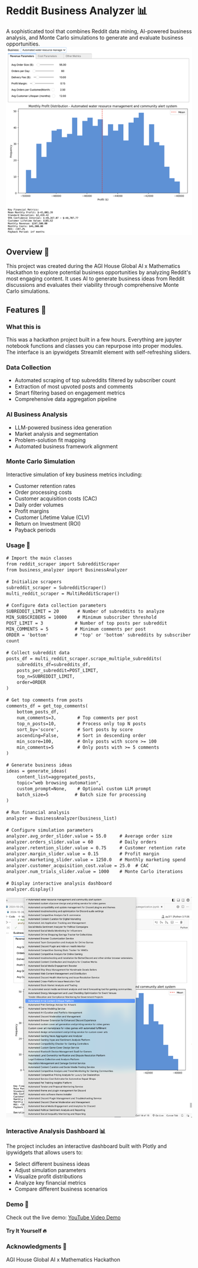 # Reddit Business Analyzer 📊

A sophisticated tool that combines Reddit data mining, AI-powered business analysis, and Monte Carlo simulations to generate and evaluate business opportunities.
![Project Interface](/marketmetrics.png)

## Overview 🌟

This project was created during the AGI House Global AI x Mathematics Hackathon to explore potential business opportunities by analyzing Reddit's most engaging content. It uses AI to generate business ideas from Reddit discussions and evaluates their viability through comprehensive Monte Carlo simulations.

## Features 🚀

### What this is
This was a hackathon project built in a few hours. Everything are jupyter notebook functions and classes you can repurpose into proper modules. The interface is an ipywidgets Streamlit element with self-refreshing sliders.

### Data Collection
- Automated scraping of top subreddits filtered by subscriber count 
- Extraction of most upvoted posts and comments
- Smart filtering based on engagement metrics
- Comprehensive data aggregation pipeline

### AI Business Analysis  
- LLM-powered business idea generation
- Market analysis and segmentation
- Problem-solution fit mapping  
- Automated business framework alignment

### Monte Carlo Simulation
Interactive simulation of key business metrics including:
- Customer retention rates
- Order processing costs
- Customer acquisition costs (CAC)
- Daily order volumes 
- Profit margins
- Customer Lifetime Value (CLV)
- Return on Investment (ROI)
- Payback periods

### Usage 📝
```
# Import the main classes
from reddit_scraper import SubredditScraper
from business_analyzer import BusinessAnalyzer

# Initialize scrapers
subreddit_scraper = SubredditScraper()
multi_reddit_scraper = MultiRedditScraper()

# Configure data collection parameters
SUBREDDIT_LIMIT = 20       # Number of subreddits to analyze
MIN_SUBSCRIBERS = 10000    # Minimum subscriber threshold 
POST_LIMIT = 3            # Number of top posts per subreddit
MIN_COMMENTS = 5          # Minimum comments per post
ORDER = 'bottom'          # 'top' or 'bottom' subreddits by subscriber count

# Collect subreddit data
posts_df = multi_reddit_scraper.scrape_multiple_subreddits(
    subreddits_df=subreddits_df,
    posts_per_subreddit=POST_LIMIT, 
    top_n=SUBREDDIT_LIMIT,
    order=ORDER
)

# Get top comments from posts
comments_df = get_top_comments(
    bottom_posts_df,
    num_comments=3,        # Top comments per post
    top_n_posts=10,        # Process only top N posts
    sort_by='score',       # Sort posts by score
    ascending=False,       # Sort in descending order
    min_score=100,         # Only posts with score >= 100
    min_comments=5         # Only posts with >= 5 comments
)

# Generate business ideas
ideas = generate_ideas(
    content_list=aggregated_posts,
    topic="web browsing automation",
    custom_prompt=None,    # Optional custom LLM prompt
    batch_size=5          # Batch size for processing
)

# Run financial analysis
analyzer = BusinessAnalyzer(business_list)

# Configure simulation parameters
analyzer.avg_order_slider.value = 55.0     # Average order size
analyzer.orders_slider.value = 60          # Daily orders
analyzer.retention_slider.value = 0.75     # Customer retention rate
analyzer.margin_slider.value = 0.15        # Profit margin
analyzer.marketing_slider.value = 1250.0   # Monthly marketing spend
analyzer.customer_acquisition_cost.value = 25.0  # CAC
analyzer.num_trials_slider.value = 1000    # Monte Carlo iterations

# Display interactive analysis dashboard
analyzer.display()
```

![Business Choices Running Default Filters](/marketmetricschoices.png)
### Interactive Analysis Dashboard 📊
The project includes an interactive dashboard built with Plotly and ipywidgets that allows users to:

- Select different business ideas
- Adjust simulation parameters
- Visualize profit distributions
- Analyze key financial metrics
- Compare different business scenarios

### Demo 🎥
Check out the live demo: [YouTube Video Demo](https://youtu.be/b7WXxQ34_h4?si=SPYGMArlNawA7LW-&t=4028)
#### Try It Yourself 🔥 

### Acknowledgments 🙏
AGI House Global AI x Mathematics Hackathon
